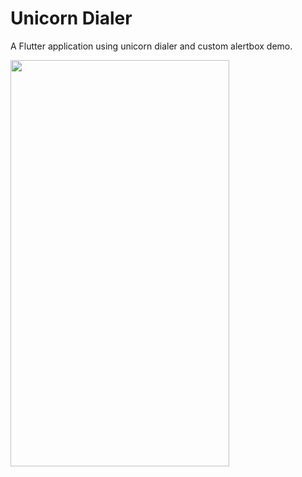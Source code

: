 # Unicorn Dialer

A Flutter application using unicorn dialer and custom alertbox demo.

<img src="https://user-images.githubusercontent.com/55477266/69307498-d04f5b00-0c50-11ea-93e9-afeff5907d1a.png" width="350" height="650">
